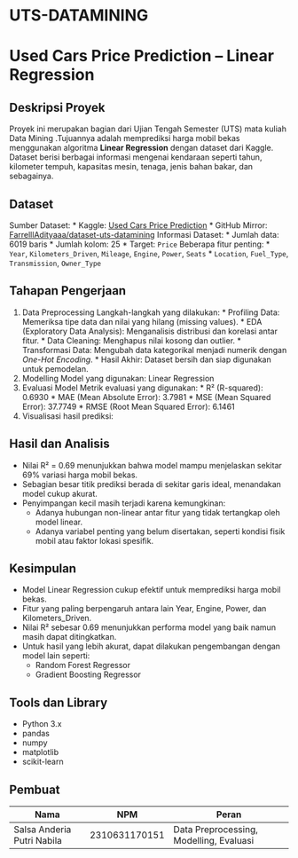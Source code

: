 # UTS-DATAMINING

# Used Cars Price Prediction – Linear Regression
  ## Deskripsi Proyek
  Proyek ini merupakan bagian dari Ujian Tengah Semester (UTS) mata kuliah Data Mining .Tujuannya adalah memprediksi harga mobil bekas      menggunakan algoritma **Linear Regression** dengan dataset dari Kaggle. Dataset berisi berbagai informasi mengenai kendaraan seperti      tahun, kilometer tempuh, kapasitas mesin, tenaga, jenis bahan bakar, dan sebagainya.

  ## Dataset
  Sumber Dataset:
    * Kaggle: [Used Cars Price Prediction](https://www.kaggle.com/datasets)
    * GitHub Mirror: [FarrelllAdityaaa/dataset-uts-datamining](https://github.com/FarrelllAdityaaa/dataset-uts-datamining)
  Informasi Dataset:
    * Jumlah data: 6019 baris
    * Jumlah kolom: 25
    * Target: `Price`
  Beberapa fitur penting:
    * `Year`, `Kilometers_Driven`, `Mileage`, `Engine`, `Power`, `Seats`
    * `Location`, `Fuel_Type`, `Transmission`, `Owner_Type`

  ## Tahapan Pengerjaan

  1. Data Preprocessing
  Langkah-langkah yang dilakukan:
    * Profiling Data: Memeriksa tipe data dan nilai yang hilang (missing values).
    * EDA (Exploratory Data Analysis): Menganalisis distribusi dan korelasi antar fitur.
    * Data Cleaning: Menghapus nilai kosong dan outlier.
    * Transformasi Data: Mengubah data kategorikal menjadi numerik dengan *One-Hot Encoding*.
    * Hasil Akhir: Dataset bersih dan siap digunakan untuk pemodelan.
  2. Modelling
  Model yang digunakan: Linear Regression
  3. Evaluasi Model
  Metrik evaluasi yang digunakan:
    * R² (R-squared): 0.6930
    * MAE (Mean Absolute Error): 3.7981
    * MSE (Mean Squared Error): 37.7749
    * RMSE (Root Mean Squared Error): 6.1461
  4. Visualisasi hasil prediksi:

  ## Hasil dan Analisis
  * Nilai R² = 0.69 menunjukkan bahwa model mampu menjelaskan sekitar 69% variasi harga mobil bekas.
  * Sebagian besar titik prediksi berada di sekitar garis ideal, menandakan model cukup akurat.
  * Penyimpangan kecil masih terjadi karena kemungkinan:
    * Adanya hubungan non-linear antar fitur yang tidak tertangkap oleh model linear.
    * Adanya variabel penting yang belum disertakan, seperti kondisi fisik mobil atau faktor lokasi spesifik.

  ## Kesimpulan
  * Model Linear Regression cukup efektif untuk memprediksi harga mobil bekas.
  * Fitur yang paling berpengaruh antara lain Year, Engine, Power, dan Kilometers_Driven.
  * Nilai R² sebesar 0.69 menunjukkan performa model yang baik namun masih dapat ditingkatkan.
  * Untuk hasil yang lebih akurat, dapat dilakukan pengembangan dengan model lain seperti:
    * Random Forest Regressor
    * Gradient Boosting Regressor

## Tools dan Library

* Python 3.x
* pandas
* numpy
* matplotlib
* scikit-learn


## Pembuat

| Nama                       | NPM           | Peran                                   |
| -------------------------- | ------------- | --------------------------------------- |
| Salsa Anderia Putri Nabila | 2310631170151 | Data Preprocessing, Modelling, Evaluasi |
